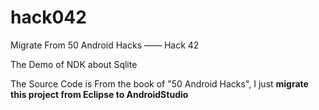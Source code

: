 # hack042

 Migrate From 50 Android Hacks  —— Hack 42 

 The Demo of  NDK about  Sqlite  

The Source Code is From  the book of "50 Android Hacks", I  just  **migrate this project from Eclipse  to  AndroidStudio**
